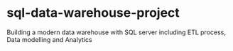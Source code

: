 # sql-data-warehouse-project
Building a modern data warehouse with SQL server including ETL process, Data modelling and Analytics

